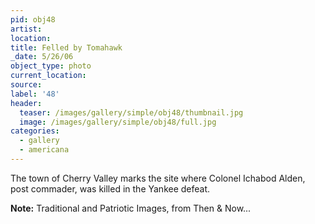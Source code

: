```yaml
---
pid: obj48
artist:
location:
title: Felled by Tomahawk
_date: 5/26/06
object_type: photo
current_location:
source:
label: '48'
header:
  teaser: /images/gallery/simple/obj48/thumbnail.jpg
  image: /images/gallery/simple/obj48/full.jpg
categories:
  - gallery
  - americana
---
```

The town of Cherry Valley marks the site where Colonel Ichabod Alden, post commader, was killed in the Yankee defeat.

**Note:**
Traditional and Patriotic Images, from Then & Now...
